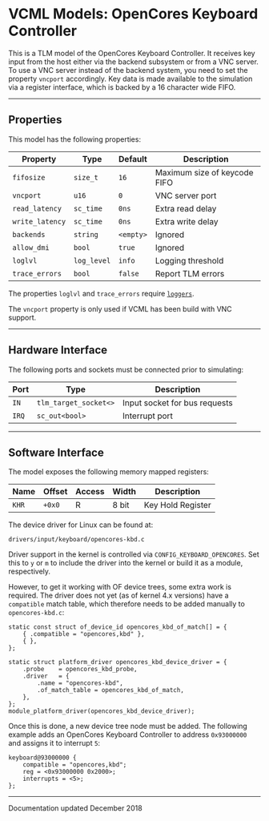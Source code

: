 # VCML Models: OpenCores Keyboard Controller
This is a TLM model of the OpenCores Keyboard Controller. It receives key input
from the host either via the backend subsystem or from a VNC server. To use a
VNC server instead of the backend system, you need to set the property `vncport`
accordingly. Key data is made available to the simulation via a register
interface, which is backed by a 16 character wide FIFO.

----
## Properties
This model has the following properties:

| Property        | Type        | Default    | Description                   |
| --------------- | ----------- | ---------- | ----------------------------- |
| `fifosize`      | `size_t`    | `16`       | Maximum size of keycode FIFO  |
| `vncport`       | `u16`       | `0`        | VNC server port               |
| `read_latency`  | `sc_time`   | `0ns`      | Extra read delay              |
| `write_latency` | `sc_time`   | `0ns`      | Extra write delay             |
| `backends`      | `string`    | `<empty>`  | Ignored                       |
| `allow_dmi`     | `bool`      | `true`     | Ignored                       |
| `loglvl`        | `log_level` | `info`     | Logging threshold             |
| `trace_errors`  | `bool`      | `false`    | Report TLM errors             |

The properties `loglvl` and `trace_errors` require [`loggers`](../logging.md).

The `vncport` property is only used if VCML has been build with VNC support.

----
## Hardware Interface
The following ports and sockets must be connected prior to simulating:

| Port  | Type                  | Description                   |
| ----- | --------------------- | ----------------------------- |
| `IN`  | `tlm_target_socket<>` | Input socket for bus requests |
| `IRQ` | `sc_out<bool>`        | Interrupt port                |

----
## Software Interface
The model exposes the following memory mapped registers:

| Name  | Offset | Access | Width | Description       |
| ----- | ------ | ------ | ----- | ----------------- |
| `KHR` | `+0x0` |  R     | 8 bit | Key Hold Register |


The device driver for Linux can be found at:
```
drivers/input/keyboard/opencores-kbd.c
```

Driver support in the kernel is controlled via `CONFIG_KEYBOARD_OPENCORES`. Set
this to `y` or `m` to include the driver into the kernel or build it as a
module, respectively.

However, to get it working with OF device trees, some extra work is required.
The driver does not yet (as of kernel 4.x versions) have a `compatible` match
table, which therefore needs to be added manually to `opencores-kbd.c`:

```
static const struct of_device_id opencores_kbd_of_match[] = {
    { .compatible = "opencores,kbd" },
    { },
};

static struct platform_driver opencores_kbd_device_driver = {
    .probe    = opencores_kbd_probe,
    .driver   = {
        .name = "opencores-kbd",
        .of_match_table = opencores_kbd_of_match,
    },
};
module_platform_driver(opencores_kbd_device_driver);
```

Once this is done, a new device tree node must be added. The following
example adds an OpenCores Keyboard Controller to address `0x93000000` and
assigns it to interrupt `5`:

```
keyboard@93000000 {
    compatible = "opencores,kbd";
    reg = <0x93000000 0x2000>;
    interrupts = <5>;
};
```

----
Documentation updated December 2018
